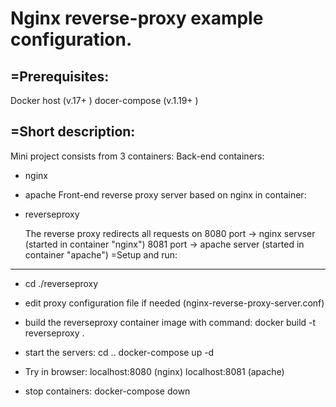 Nginx reverse-proxy example configuration.
===================================================

=Prerequisites:
---------------
Docker host (v.17+ )
docer-compose (v.1.19+ )

=Short description:
-------------------
Mini project consists from 3 containers:
Back-end containers:
- nginx
- apache
Front-end reverse proxy server based on nginx in container:
- reverseproxy

  The reverse proxy redirects all requests on 8080 port -> nginx servser (started in container "nginx")
                                              8081 port -> apache server (started in container "apache")
=Setup and run:
---------------

  - cd ./reverseproxy

  - edit proxy configuration file if needed (nginx-reverse-proxy-server.conf)   

  - build the reverseproxy container image with command:
     docker build -t reverseproxy .

  - start the servers:
     cd ..
     docker-compose up -d

  - Try in browser:
     localhost:8080 (nginx)
     localhost:8081 (apache)

  - stop containers:
     docker-compose down

